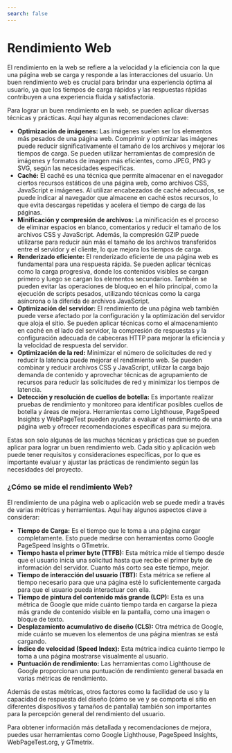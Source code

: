 ```yaml
---
search: false
---
```


# Rendimiento Web

El rendimiento en la web se refiere a la velocidad y la eficiencia con la que una página web se carga y responde a las
interacciones del usuario. Un buen rendimiento web es crucial para brindar una experiencia óptima al usuario, ya que los
tiempos de carga rápidos y las respuestas rápidas contribuyen a una experiencia fluida y satisfactoria.

Para lograr un buen rendimiento en la web, se pueden aplicar diversas técnicas y prácticas. Aquí hay algunas
recomendaciones clave:

- **Optimización de imágenes:** Las imágenes suelen ser los elementos más pesados de una página web. Comprimir y
  optimizar las imágenes puede reducir significativamente el tamaño de los archivos y mejorar los tiempos de carga. Se
  pueden utilizar herramientas de compresión de imágenes y formatos de imagen más eficientes, como JPEG, PNG y SVG,
  según las necesidades específicas.
- **Caché:** El caché es una técnica que permite almacenar en el navegador ciertos recursos estáticos de una página web,
  como archivos CSS, JavaScript e imágenes. Al utilizar encabezados de caché adecuados, se puede indicar al navegador
  que almacene en caché estos recursos, lo que evita descargas repetidas y acelera el tiempo de carga de las páginas.
- **Minificación y compresión de archivos:** La minificación es el proceso de eliminar espacios en blanco, comentarios y
  reducir el tamaño de los archivos CSS y JavaScript. Además, la compresión GZIP puede utilizarse para reducir aún más
  el tamaño de los archivos transferidos entre el servidor y el cliente, lo que mejora los tiempos de carga.
- **Renderizado eficiente:** El renderizado eficiente de una página web es fundamental para una respuesta rápida. Se
  pueden aplicar técnicas como la carga progresiva, donde los contenidos visibles se cargan primero y luego se cargan
  los elementos secundarios. También se pueden evitar las operaciones de bloqueo en el hilo principal, como la ejecución
  de scripts pesados, utilizando técnicas como la carga asíncrona o la diferida de archivos JavaScript.
- **Optimización del servidor:** El rendimiento de una página web también puede verse afectado por la configuración y la
  optimización del servidor que aloja el sitio. Se pueden aplicar técnicas como el almacenamiento en caché en el lado
  del servidor, la compresión de respuestas y la configuración adecuada de cabeceras HTTP para mejorar la eficiencia y
  la velocidad de respuesta del servidor.
- **Optimización de la red:** Minimizar el número de solicitudes de red y reducir la latencia puede mejorar el
  rendimiento web. Se pueden combinar y reducir archivos CSS y JavaScript, utilizar la carga bajo demanda de contenido y
  aprovechar técnicas de agrupamiento de recursos para reducir las solicitudes de red y minimizar los tiempos de
  latencia.
- **Detección y resolución de cuellos de botella:** Es importante realizar pruebas de rendimiento y monitoreo para
  identificar posibles cuellos de botella y áreas de mejora. Herramientas como Lighthouse, PageSpeed Insights y
  WebPageTest pueden ayudar a evaluar el rendimiento de una página web y ofrecer recomendaciones específicas para su
  mejora.

Estas son solo algunas de las muchas técnicas y prácticas que se pueden aplicar para lograr un buen rendimiento web.
Cada sitio y aplicación web puede tener requisitos y consideraciones específicas, por lo que es importante evaluar y
ajustar las prácticas de rendimiento según las necesidades del proyecto.

### ¿Cómo se mide el rendimiento Web?

El rendimiento de una página web o aplicación web se puede medir a través de varias métricas y herramientas. Aquí hay
algunos aspectos clave a considerar:

- **Tiempo de Carga:** Es el tiempo que le toma a una página cargar completamente. Esto puede medirse con herramientas como
Google PageSpeed Insights o GTmetrix.
- **Tiempo hasta el primer byte (TTFB):** Esta métrica mide el tiempo desde que el usuario inicia una solicitud hasta que
recibe el primer byte de información del servidor. Cuanto más corto sea este tiempo, mejor.
- **Tiempo de interacción del usuario (TBT):** Esta métrica se refiere al tiempo necesario para que una página esté lo
suficientemente cargada para que el usuario pueda interactuar con ella.
- **Tiempo de pintura del contenido más grande (LCP):** Esta es una métrica de Google que mide cuánto tiempo tarda en cargarse
la pieza más grande de contenido visible en la pantalla, como una imagen o bloque de texto.
- **Desplazamiento acumulativo de diseño (CLS):** Otra métrica de Google, mide cuánto se mueven los elementos de una página
mientras se está cargando.
- **Índice de velocidad (Speed Index):** Esta métrica indica cuánto tiempo le toma a una página mostrarse visualmente al
usuario.
- **Puntuación de rendimiento:** Las herramientas como Lighthouse de Google proporcionan una puntuación de rendimiento general
basada en varias métricas de rendimiento.

Además de estas métricas, otros factores como la facilidad de uso y la capacidad de respuesta del diseño (cómo se ve y
se comporta el sitio en diferentes dispositivos y tamaños de pantalla) también son importantes para la percepción
general del rendimiento del usuario.

Para obtener información más detallada y recomendaciones de mejora, puedes usar herramientas como Google Lighthouse,
PageSpeed Insights, WebPageTest.org, y GTmetrix.
